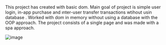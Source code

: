 This project has created with basic dom.
Main goal of project is simple user login, in-app purchase and ınter-user transfer transactions wtihout usin database .
Worked with dom in memory without using a database with the OOP approach.
The project consists of a single page and was made with a spa approach.

![image](https://github.com/Goktugecikli/GameMart/assets/120112607/0518047b-9646-4cdb-b796-dba8ca18d8fd)
